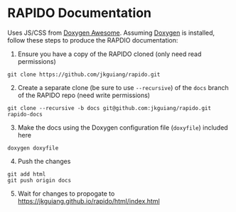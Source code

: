 # RAPIDO Documentation
Uses JS/CSS from [Doxygen Awesome](https://github.com/jothepro/doxygen-awesome-css).
Assuming [Doxygen](https://www.doxygen.nl/manual/starting.html) is installed, follow these steps to produce the RAPDIO documentation:

1. Ensure you have a copy of the RAPIDO cloned (only need read permissions)
```
git clone https://github.com/jkguiang/rapido.git
```
2. Create a separate clone (be sure to use `--recursive`) of the `docs` branch of the RAPIDO repo (need write permissions)
```
git clone --recursive -b docs git@github.com:jkguiang/rapido.git rapido-docs
```
3. Make the docs using the Doxygen configuration file (`doxyfile`) included here
```
doxygen doxyfile
```
4. Push the changes
```
git add html
git push origin docs
```
5. Wait for changes to propogate to https://jkguiang.github.io/rapido/html/index.html
